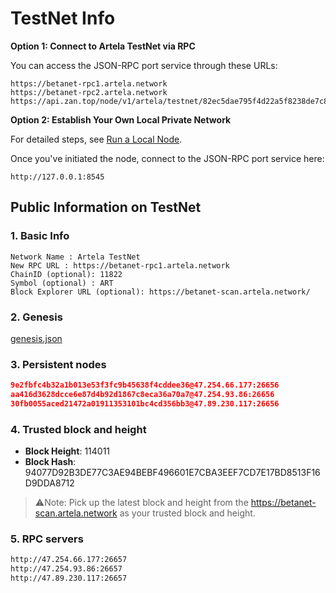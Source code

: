 
# TestNet Info

**Option 1: Connect to Artela TestNet via RPC**

You can access the JSON-RPC port service through these URLs:

    https://betanet-rpc1.artela.network
    https://betanet-rpc2.artela.network
    https://api.zan.top/node/v1/artela/testnet/82ec5dae795f4d22a5f8238de7c886fc

**Option 2: Establish Your Own Local Private Network**

For detailed steps, see [Run a Local Node](./full-node-setup).

Once you've initiated the node, connect to the JSON-RPC port service here:

    http://127.0.0.1:8545

## Public Information on TestNet

### 1. Basic Info

```
Network Name : Artela TestNet
New RPC URL : https://betanet-rpc1.artela.network
ChainID (optional): 11822
Symbol (optional) : ART
Block Explorer URL (optional): https://betanet-scan.artela.network/
```

### 2. Genesis

[genesis.json](./genesis.json)


### 3. Persistent nodes

```json
9e2fbfc4b32a1b013e53f3fc9b45638f4cddee36@47.254.66.177:26656
aa416d3628dcce6e87d4b92d1867c8eca36a70a7@47.254.93.86:26656
30fb0055aced21472a01911353101bc4cd356bb3@47.89.230.117:26656
```

### 4. Trusted block and height

- **Block Height**: 114011
- **Block Hash**: 94077D92B3DE77C3AE94BEBF496601E7CBA3EEF7CD7E17BD8513F16D9DDA8712

> ⚠️Note: Pick up the latest block and height from the <https://betanet-scan.artela.network> as your trusted block and height.
>

### 5. RPC servers

```bash
http://47.254.66.177:26657
http://47.254.93.86:26657
http://47.89.230.117:26657
```